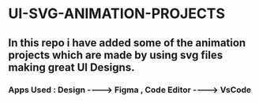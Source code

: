 # UI-SVG-ANIMATION-PROJECTS

## In this repo i have added some of the animation projects which are made by using svg files making great UI Designs.

### Apps Used : Design ----> Figma , Code Editor ----> VsCode
                
